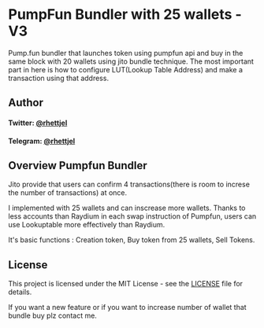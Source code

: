# PumpFun Bundler with 25 wallets - V3
Pump.fun bundler that launches token using pumpfun api and buy in the same block with 20 wallets using jito bundle technique.
The most important part in here is how to configure LUT(Lookup Table Address) and make a transaction using that address.

## Author

#### Twitter: [@rhettjel](https://twitter.com/rhettjel)   

#### Telegram: [@rhettjel](https://t.me/rhettjel) 

## Overview Pumpfun Bundler
Jito provide that users can confirm 4 transactions(there is room to increse the number of transactions) at once.

I implemented with 25 wallets and can inscrease more wallets. Thanks to less accounts than Raydium in each swap instruction of Pumpfun, users can use Lookuptable more effectively than Raydium.

It's basic functions : Creation token, Buy token from 25 wallets, Sell Tokens.

## License
This project is licensed under the MIT License - see the [LICENSE](LICENSE) file for details.

If you want a new feature or if you want to increase number of wallet that bundle buy plz contact me.

